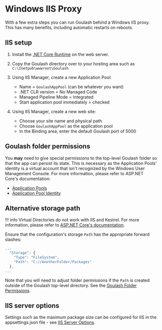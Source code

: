 # Windows IIS Proxy

With a few extra steps you can run Goulash behind a Windows IIS proxy. This has many benefits, including automatic restarts on reboots.

## IIS setup

1. Install the [.NET Core Runtime](https://dotnet.microsoft.com/download) on the web server.
1. Copy the Goulash directory over to your hosting area such as `C:\Inetpub\wwwroot\Goulash`
1. Using IIS Manager, create a new Application Pool:

    - Name = `GoulashAppPool` (can be whatever you want)
    - .NET CLR version = No Managed Code
    - Managed Pipeline Mode = Integrated
    - Start application pool immediately = checked

1. Using IIS Manager, create a new web site:
    - Choose your site name and physical path
    - Choose `GoulashAppPool` as the application pool
    - In the Binding area, enter the default Goulash port of 5000

## Goulash folder permissions

You **may** need to give special permissions to the top-level Goulash folder so that the app can persist its state. This is necessary as the Application Pools' identity is a virtual account that isn't recognized by the Windows User Management Console. For more information, please refer to ASP.NET Core's documentation:

* [Application Pools](https://docs.microsoft.com/en-us/aspnet/core/host-and-deploy/iis/?view=aspnetcore-2.2#application-pools)
* [Application Pool Identity](https://docs.microsoft.com/en-us/aspnet/core/host-and-deploy/iis/?view=aspnetcore-2.2#application-pool-identity)

## Alternative storage path

!!! info
    Virtual Directories do not work with IIS and Kestrel. For more information, please refer to [ASP.NET Core's documentation](https://docs.microsoft.com/en-us/aspnet/core/host-and-deploy/iis/?view=aspnetcore-2.2#virtual-directories).

Ensure that the configuration's storage `Path` has the appropriate forward slashes:

```javascript
...
  "Storage": {
    "Type": "FileSystem",
    "Path": "C://AnotherFolder/Packages"
  },
...
```

Note that you will need to adjust folder permissions if the `Path` is created outside of the Goulash top-level directory. See the [Goulash Folder Permissions](#goulash-folder-permissions).


## IIS server options

Settings such as the maximum package size can be configured for IIS in the appsettings.json file - see [IIS Server Options](../configuration.md#iis-server-options).
